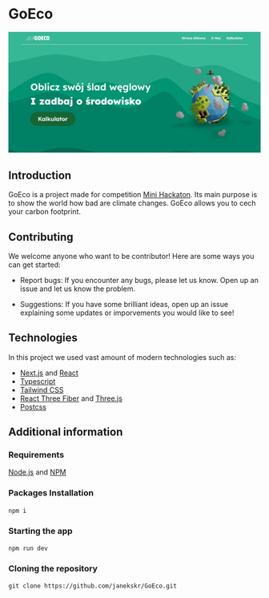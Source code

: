 # GoEco

![Alt Website preview](https://github.com/janekskr/GoEco/blob/master/public/preview.png)
## Introduction 
GoEco is a project made for competition [Mini Hackaton](https://nowaakademia.org/mini-hackathon/mini-hackathon-edycja-iii/). Its main purpose is to show the world how bad are climate changes. GoEco allows you to cech your carbon footprint. 

## Contributing 
We welcome anyone who want to be contributor! Here are some ways you can get started:

- Report bugs: If you encounter any bugs, please let us know. Open up an issue and let us know the problem.

- Suggestions: If you have some brilliant ideas, open up an issue explaining some updates or imporvements you would like to see!

## Technologies
In this project we used vast amount of modern technologies such as:

- [Next.js](https://nextjs.org/) and [React](https://react.dev/)
- [Typescript](https://www.typescriptlang.org/)
- [Tailwind CSS](https://tailwindcss.com)
- [React Three Fiber](https://docs.pmnd.rs/react-three-fiber/getting-started/introduction) and [Three.js](https://threejs.org/)
- [Postcss](https://postcss.org/)

## Additional information

### Requirements

[Node.js](https://nodejs.org/en) and [NPM](https://www.npmjs.com/)

### Packages Installation

```shell
npm i
```

### Starting the app 

```shell
npm run dev
```

### Cloning the repository

```shell
git clone https://github.com/janekskr/GoEco.git
```
